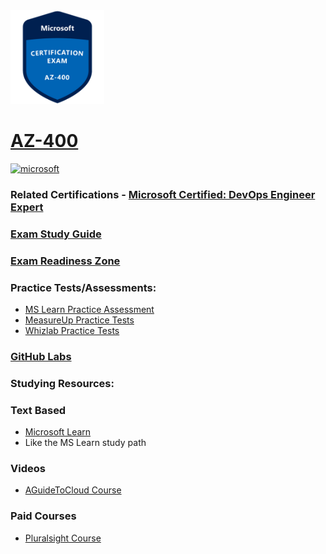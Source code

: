 <img src="/Images/certs/az-400.png" width="150" height="150">

# [AZ-400](https://learn.microsoft.com/certifications/exams/az-400)

<a href='https://learn.microsoft.com/en-us/certifications/browse/?type=role-based&levels=advanced' target="_blank"><img alt='microsoft' src='https://img.shields.io/badge/expert-100000?style=for-the-badge&logo=microsoft&logoColor=white&labelColor=0078D4&color=212221'/></a>


### Related Certifications - [Microsoft Certified: DevOps Engineer Expert](https://learn.microsoft.com/en-us/certifications/devops-engineer/)

### [Exam Study Guide](https://aka.ms/az400-studyguide)
### [Exam Readiness Zone](https://learn.microsoft.com/en-us/shows/exam-readiness-zone/preparing-for-az-400-configure-processes-and-communications-1-of-5/)

### Practice Tests/Assessments:
- [MS Learn Practice Assessment](https://learn.microsoft.com/certifications/exams/az-400/practice/assessment?assessment-type=practice&assessmentId=56)
- [MeasureUp Practice Tests](https://www.measureup.com/microsoft-practice-test-az-400-designing-and-implementing-microsoft-devops-solutions.html)
- [Whizlab Practice Tests](https://www.whizlabs.com/microsoft-azure-certification-az-400/)
  
### [GitHub Labs](https://aka.ms/az400labs)

### Studying Resources:

### Text Based
- [Microsoft Learn](https://learn.microsoft.com/certifications/exams/az-400)
- Like the MS Learn study path
### Videos
- [AGuideToCloud Course](https://www.youtube.com/playlist?list=PLhLKc18P9YODdrbyuA52Zn9-kwboIOz2W)
### Paid Courses
- [Pluralsight Course](https://www.pluralsight.com/paths/az-400-designing-and-implementing-microsoft-devops-solutions)

